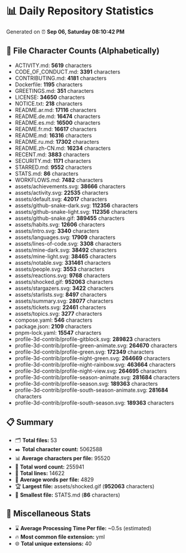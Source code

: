 # 📊 Daily Repository Statistics
Generated on ⏰ **Sep 06, Saturday 08:10:42 PM**

## 📂 File Character Counts (Alphabetically)
- ACTIVITY.md: **5619** characters
- CODE_OF_CONDUCT.md: **3391** characters
- CONTRIBUTING.md: **4181** characters
- Dockerfile: **1195** characters
- GREETINGS.md: **351** characters
- LICENSE: **34650** characters
- NOTICE.txt: **218** characters
- README.ar.md: **17116** characters
- README.de.md: **16474** characters
- README.es.md: **16500** characters
- README.fr.md: **16617** characters
- README.md: **16316** characters
- README.ru.md: **17302** characters
- README.zh-CN.md: **16234** characters
- RECENT.md: **3883** characters
- SECURITY.md: **1171** characters
- STARRED.md: **9552** characters
- STATS.md: **86** characters
- WORKFLOWS.md: **7482** characters
- assets/achievements.svg: **38666** characters
- assets/activity.svg: **22535** characters
- assets/default.svg: **42017** characters
- assets/github-snake-dark.svg: **112356** characters
- assets/github-snake-light.svg: **112356** characters
- assets/github-snake.gif: **389455** characters
- assets/habits.svg: **12606** characters
- assets/intro.svg: **3340** characters
- assets/languages.svg: **17909** characters
- assets/lines-of-code.svg: **3308** characters
- assets/mine-dark.svg: **38492** characters
- assets/mine-light.svg: **38465** characters
- assets/notable.svg: **331461** characters
- assets/people.svg: **3553** characters
- assets/reactions.svg: **9768** characters
- assets/shocked.gif: **952063** characters
- assets/stargazers.svg: **3422** characters
- assets/starlists.svg: **8497** characters
- assets/summary.svg: **28077** characters
- assets/tickets.svg: **22461** characters
- assets/topics.svg: **3277** characters
- compose.yaml: **546** characters
- package.json: **2109** characters
- pnpm-lock.yaml: **15547** characters
- profile-3d-contrib/profile-gitblock.svg: **289823** characters
- profile-3d-contrib/profile-green-animate.svg: **264670** characters
- profile-3d-contrib/profile-green.svg: **172349** characters
- profile-3d-contrib/profile-night-green.svg: **264669** characters
- profile-3d-contrib/profile-night-rainbow.svg: **463664** characters
- profile-3d-contrib/profile-night-view.svg: **264695** characters
- profile-3d-contrib/profile-season-animate.svg: **281684** characters
- profile-3d-contrib/profile-season.svg: **189363** characters
- profile-3d-contrib/profile-south-season-animate.svg: **281684** characters
- profile-3d-contrib/profile-south-season.svg: **189363** characters

## 📋 Summary
- 🗂️ **Total files:** 53
- ✒️ **Total character count:** 5062588
- 📊 **Average characters per file:** 95520
- 📝 **Total word count:** 255941
- 🧾 **Total lines:** 14622
- 📐 **Average words per file:** 4829
- 🏆 **Largest file:** assets/shocked.gif (**952063** characters)
- 🥉 **Smallest file:** STATS.md (**86** characters)

## 🌟 Miscellaneous Stats
- ⌛ **Average Processing Time Per file:** ~0.5s (estimated)
- 🔥 **Most common file extension:** yml
- 🌐 **Total unique extensions:** 40
